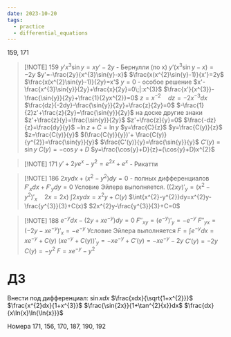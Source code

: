 ```yaml
---
date: 2023-10-20
tags:
  - practice
  - differential_equations
---
```

159, 171
> [!NOTE] 159
> $y'x^{3}\sin{y}=xy'-2y$ - Бернулли (по x)
> $y'(x^{3}\sin{y}-x)=-2y$
> $y'=-\frac{2y}{x^{3}\sin{y}-x}$
> $\frac{x(x^{2}\sin{y}-1)}{x'}=2y$
> $\frac{x(x^{2}\sin{y}-1)}{2y}=x'$
> $y=0$ - особое решение
> $x'-\frac{x^{3}\sin{y}}{2y}+\frac{x}{2y}=0\;|:x^{3}$
> $\frac{x'}{x^{3}}-\frac{\sin{y}}{2y}+\frac{1}{2yx^{2}}=0$
> $z=x^{-2}\quad dz=-2x^{-3}dx$
> $\frac{dz}{-2dy}-\frac{\sin{y}}{2y}+\frac{z}{2y}=0$
> $-\frac{1}{2}z'+\frac{z}{2y}=\frac{\sin{y}}{2y}$
> на доске другие знаки
> $z'+\frac{z}{y}=\frac{\sin{y}}{2y}$
> $z'+\frac{z}{y}=0$
> $\frac{-dz}{z}=\frac{dy}{y}$
> $-\ln{z}+C=\ln{y}$
> $y=\frac{C}{z}$
> $y=\frac{C(y)}{z}$
> $z=\frac{C(y)}{y}$
> $(\frac{C(y)}{y})'+ \frac{C(y)}{y^{2}}=\frac{\sin{y}}{y}$
> $\frac{C'(y)}{y}=\frac{\sin{y}}{y}$
> $C'(y)=\sin{y}$
> $C(y)=-\cos{y}+D$
> $y=\frac{\cos{y}+D}{z}=(\cos{y}+D)x^{2}$

> [!NOTE] 171
> $y'+2ye^{x}-y^{2}=e^{2x}+e^{x}$ - Рикатти


> [!NOTE] 186
> $2xydx+(x^{2}-y^{2})dy=0$ - полных дифференциалов
> $F'_{x}dx+F'_{y}dy=0$
> Условие Эйлера выполняется. ($(2xy)'_{y}=(x^{2}-y^{2})'_{x}\quad 2x=2x$)
> $\int{2xy}dx=x^{2}y+C(y)$
> $\int{x^{2}-y^{2}}dy=x^{2}y-\frac{y^{3}}{3}+C(x)$
> $2x^{2}y-\frac{y^{3}}{3}+C=0$

> [!NOTE] 188
> $e^{-y}dx-(2y+xe^{-y})dy=0$
> $F''_{xy}=(e^{-y})'_{y}=-e^{-y}$
> $F''_{yx}=(-2y-xe^{-y})'_{x}=-e^{-y}$
> Условие Эйлера выполняется
> $F=\int{e^{-y}}dx=xe^{-y}+C(y)$
> $(xe^{-y}+C(y))'_{y}=-xe^{-y}+C'(y)=-xe^{-y}-2y$
> $C'(y)=-2y$
> $C(y)=-y^{2}$
> $F=xe^{-y}-y^{2}$

# ДЗ
Внести под дифференциал:
$\sin{x}dx$
$\frac{xdx}{\sqrt{1+x^{2}}}$
$\frac{x^{2}dx}{1+x^{3}}$
$\frac{\sin{2x}}{1+\tan^{2}{x}}dx$
$\frac{dx}{x\ln{x}\ln{\ln{x}}}$

Номера
171, 156, 170, 187, 190, 192